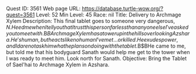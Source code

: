 Quest ID: 3561
Web page URL: https://database.turtle-wow.org/?quest=3561
Level: 52
Min Level: 45
Race: nil
Title: Delivery to Archmage Xylem
Description: This final tablet goes to someone very dangerous, $N. Heed me when I tell you that I trust this person far less than anyone else I've asked you to meet with.$B$BArchmage Xylem has a tower up in the hills overlooking Azshara. He's human, but he acts like no human I've met... or killed. He exudes power, and I dare not ask him what he plans on doing with the tablet.$B$BHe came to me, but told me that his bodyguard Sanath would help me get to the tower when I was ready to meet him. Look north for Sanath.
Objective: Bring the Tablet of Sael'hai to Archmage Xylem in Azshara.
